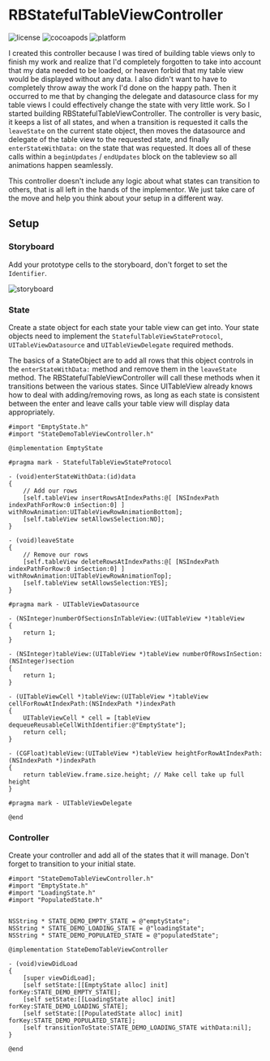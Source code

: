 # RBStatefulTableViewController

![license](https://img.shields.io/badge/license-MIT-blue.svg) ![cocoapods](https://img.shields.io/badge/pod-valid-brightgreen.svg) ![platform](https://img.shields.io/badge/platform-ios-lightgrey.svg)


I created this controller because I was tired of building table views only to finish my work and realize that I'd completely forgotten to take into account that my data needed to be loaded, or heaven forbid that my table view would be displayed without any data.  I also didn't want to have to completely throw away the work I'd done on the happy path.  Then it occurred to me that by changing the delegate and datasource class for my table views I could effectively change the state with very little work.  So I started building RBStatefulTableViewController.  The controller is very basic, it keeps a list of all states, and when a transition is requested it calls the `leaveState` on the current state object, then moves the datasource and delegate of the table view to the requested state, and finally `enterStateWithData:` on the state that was requested.  It does all of these calls within a `beginUpdates` / `endUpdates` block on the tableview so all animations happen seamlessly.

This controller doesn't include any logic about what states can transition to others, that is all left in the hands of the implementor.  We just take care of the move and help you think about your setup in a different way.

## Setup

### Storyboard

Add your prototype cells to the storyboard, don't forget to set the `Identifier`.

![storyboard](https://raw.githubusercontent.com/eoghain/RBStatefulTableViewController/master/Screenshots/TableViewStoryboard.png)

### State

Create a state object for each state your table view can get into.  Your state objects need to implement the `StatefulTableViewStateProtocol`, `UITableViewDatasource` and `UITableViewDelegate` required methods.

The basics of a StateObject are to add all rows that this object controls in the `enterStateWithData:` method and remove them in the `leaveState` method.  The RBStatefulTableViewController will call these methods when it transitions between the various states.  Since UITableView already knows how to deal with adding/removing rows, as long as each state is consistent between the enter and leave calls your table view will display data appropriately.
 
``` ObjC
#import "EmptyState.h"
#import "StateDemoTableViewController.h"

@implementation EmptyState

#pragma mark - StatefulTableViewStateProtocol

- (void)enterStateWithData:(id)data
{
    // Add our rows
    [self.tableView insertRowsAtIndexPaths:@[ [NSIndexPath indexPathForRow:0 inSection:0] ] withRowAnimation:UITableViewRowAnimationBottom];
    [self.tableView setAllowsSelection:NO];
}

- (void)leaveState
{
    // Remove our rows
    [self.tableView deleteRowsAtIndexPaths:@[ [NSIndexPath indexPathForRow:0 inSection:0] ] withRowAnimation:UITableViewRowAnimationTop];
    [self.tableView setAllowsSelection:YES];
}

#pragma mark - UITableViewDatasource

- (NSInteger)numberOfSectionsInTableView:(UITableView *)tableView
{
    return 1;
}

- (NSInteger)tableView:(UITableView *)tableView numberOfRowsInSection:(NSInteger)section
{
    return 1;
}

- (UITableViewCell *)tableView:(UITableView *)tableView cellForRowAtIndexPath:(NSIndexPath *)indexPath
{
    UITableViewCell * cell = [tableView dequeueReusableCellWithIdentifier:@"EmptyState"];
    return cell;
}

- (CGFloat)tableView:(UITableView *)tableView heightForRowAtIndexPath:(NSIndexPath *)indexPath
{
    return tableView.frame.size.height; // Make cell take up full height
}

#pragma mark - UITableViewDelegate

@end
```

### Controller

Create your controller and add all of the states that it will manage.  Don't forget to transition to your initial state.

``` ObjC
#import "StateDemoTableViewController.h"
#import "EmptyState.h"
#import "LoadingState.h"
#import "PopulatedState.h"


NSString * STATE_DEMO_EMPTY_STATE = @"emptyState";
NSString * STATE_DEMO_LOADING_STATE = @"loadingState";
NSString * STATE_DEMO_POPULATED_STATE = @"populatedState";

@implementation StateDemoTableViewController

- (void)viewDidLoad
{
    [super viewDidLoad];
    [self setState:[[EmptyState alloc] init] forKey:STATE_DEMO_EMPTY_STATE];
    [self setState:[[LoadingState alloc] init] forKey:STATE_DEMO_LOADING_STATE];
    [self setState:[[PopulatedState alloc] init] forKey:STATE_DEMO_POPULATED_STATE];
    [self transitionToState:STATE_DEMO_LOADING_STATE withData:nil];
}

@end
```
